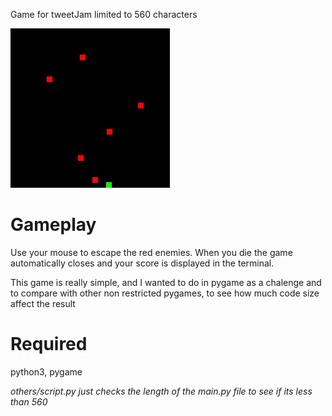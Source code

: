 Game for tweetJam limited to 560 characters 

![screenshot](./others/screenshot.jpg)

# Gameplay

Use your mouse to escape the red enemies.
When you die the game automatically closes and your score is displayed in the terminal.

This game is really simple, and I wanted to do in pygame as a chalenge and to compare
with other non restricted pygames, to see how much code size affect the result

# Required

python3, pygame


_others/script.py just checks the length of the main.py file to see if its less than 560_
